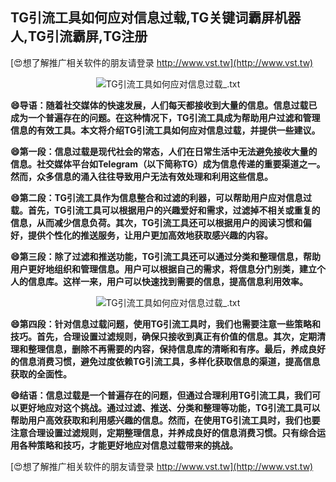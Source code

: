 ## **TG引流工具如何应对信息过载,TG关键词霸屏机器人,TG引流霸屏,TG注册**

[😍想了解推广相关软件的朋友请登录 http://www.vst.tw](http://www.vst.tw)

 <center><img src="https://vst.tw/MP4/tuiguang/png/5.png" alt="TG引流工具如何应对信息过载_.txt"></center>

**😄导语：随着社交媒体的快速发展，人们每天都接收到大量的信息。信息过载已成为一个普遍存在的问题。在这种情况下，TG引流工具成为帮助用户过滤和管理信息的有效工具。本文将介绍TG引流工具如何应对信息过载，并提供一些建议。**

**😄第一段：信息过载是现代社会的常态，人们在日常生活中无法避免接收大量的信息。社交媒体平台如Telegram（以下简称TG）成为信息传递的重要渠道之一。然而，众多信息的涌入往往导致用户无法有效处理和利用这些信息。**

**😄第二段：TG引流工具作为信息整合和过滤的利器，可以帮助用户应对信息过载。首先，TG引流工具可以根据用户的兴趣爱好和需求，过滤掉不相关或重复的信息，从而减少信息负荷。其次，TG引流工具还可以根据用户的阅读习惯和偏好，提供个性化的推送服务，让用户更加高效地获取感兴趣的内容。**

**😄第三段：除了过滤和推送功能，TG引流工具还可以通过分类和整理信息，帮助用户更好地组织和管理信息。用户可以根据自己的需求，将信息分门别类，建立个人的信息库。这样一来，用户可以快速找到需要的信息，提高信息利用效率。**

 <center><img src="https://vst.tw/MP4/tuiguang/png/3.png" alt="TG引流工具如何应对信息过载_.txt"></center>

**😄第四段：针对信息过载问题，使用TG引流工具时，我们也需要注意一些策略和技巧。首先，合理设置过滤规则，确保只接收到真正有价值的信息。其次，定期清理和整理信息，删除不再需要的内容，保持信息库的清晰和有序。最后，养成良好的信息消费习惯，避免过度依赖TG引流工具，多样化获取信息的渠道，提高信息获取的全面性。**

**😄结语：信息过载是一个普遍存在的问题，但通过合理利用TG引流工具，我们可以更好地应对这个挑战。通过过滤、推送、分类和整理等功能，TG引流工具可以帮助用户高效获取和利用感兴趣的信息。然而，在使用TG引流工具时，我们也要注意合理设置过滤规则，定期整理信息，并养成良好的信息消费习惯。只有综合运用各种策略和技巧，才能更好地应对信息过载带来的挑战。**

[😍想了解推广相关软件的朋友请登录 http://www.vst.tw](http://www.vst.tw)



